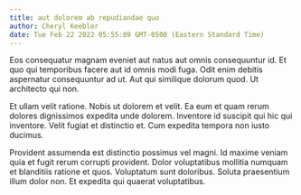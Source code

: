 ```yaml
---
title: aut dolorem ab repudiandae quo
author: Cheryl Keebler
date: Tue Feb 22 2022 05:55:09 GMT-0500 (Eastern Standard Time)
---
```

Eos consequatur magnam eveniet aut natus aut omnis consequuntur id. Et quo qui temporibus facere aut id omnis modi fuga. Odit enim debitis aspernatur consequuntur ad ut. Aut qui similique dolorum quod. Ut architecto qui non.

 Et ullam velit ratione. Nobis ut dolorem et velit. Ea eum et quam rerum dolores dignissimos expedita unde dolorem. Inventore id suscipit qui hic qui inventore. Velit fugiat et distinctio et. Cum expedita tempora non iusto ducimus.

 Provident assumenda est distinctio possimus vel magni. Id maxime veniam quia et fugit rerum corrupti provident. Dolor voluptatibus mollitia numquam et blanditiis ratione et quos. Voluptatum sunt doloribus. Soluta praesentium illum dolor non. Et expedita qui quaerat voluptatibus.